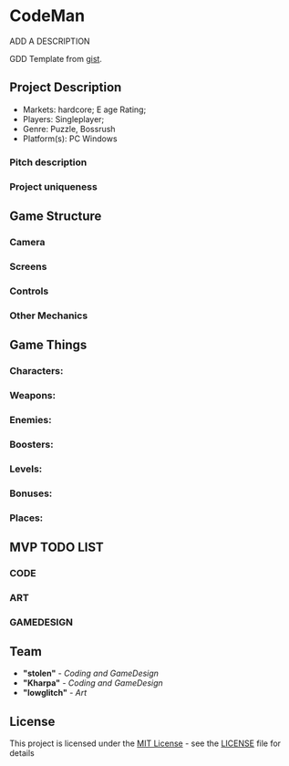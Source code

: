 # CodeMan

<TODO> ADD A DESCRIPTION

GDD Template from
[gist](https://gist.github.com/Victor-Furtado/8cf125ef69dc1731a42e23e361b1b573).

## Project Description

- Markets: hardcore; E age Rating;
- Players: Singleplayer;
- Genre: Puzzle, Bossrush
- Platform(s): PC Windows

### Pitch description

### Project uniqueness

## Game Structure

### Camera

### Screens

### Controls

### Other Mechanics

## Game Things
### Characters:
### Weapons:
### Enemies:
### Boosters:
### Levels:
### Bonuses:
### Places:

## MVP TODO LIST
### CODE
### ART
### GAMEDESIGN

## Team

  - **"stolen"** - *Coding and GameDesign*
  - **"Kharpa"** - *Coding and GameDesign*
  - **"lowglitch"** - *Art*

## License

This project is licensed under the [MIT License](LICENSE) - see the [LICENSE](LICENSE) file for
details

